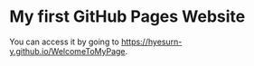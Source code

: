 # My first GitHub Pages Website

You can access it by going to https://hyesurn-y.github.io/WelcomeToMyPage.
